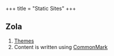 +++
title = "Static Sites"
+++

## Zola
1. [Themes](https://www.getzola.org/themes/)
2. Content is written using [CommonMark](https://commonmark.org)
